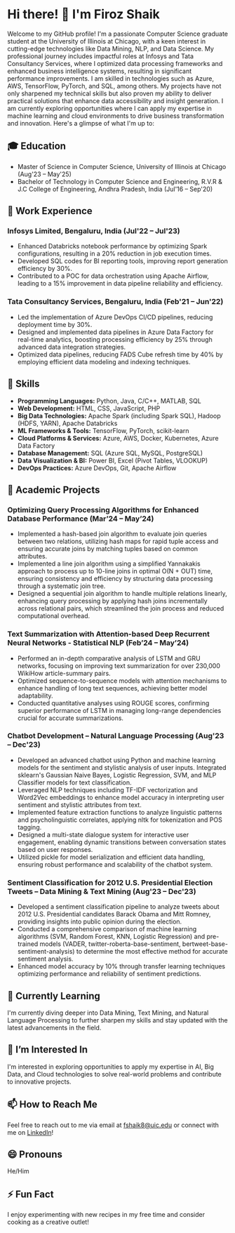 # Hi there! 👋 I'm Firoz Shaik

Welcome to my GitHub profile! I'm a passionate Computer Science graduate student at the University of Illinois at Chicago, with a keen interest in cutting-edge technologies like Data Mining, NLP, and Data Science. My professional journey includes impactful roles at Infosys and Tata Consultancy Services, where I optimized data processing frameworks and enhanced business intelligence systems, resulting in significant performance improvements. I am skilled in technologies such as Azure, AWS, TensorFlow, PyTorch, and SQL, among others. My projects have not only sharpened my technical skills but also proven my ability to deliver practical solutions that enhance data accessibility and insight generation. I am currently exploring opportunities where I can apply my expertise in machine learning and cloud environments to drive business transformation and innovation. Here's a glimpse of what I'm up to:

## 🎓 Education
- Master of Science in Computer Science, University of Illinois at Chicago (Aug'23 – May'25)
- Bachelor of Technology in Computer Science and Engineering, R.V.R & J.C College of Engineering, Andhra Pradesh, India (Jul'16 – Sep'20)

## 💼 Work Experience
### Infosys Limited, Bengaluru, India (Jul'22 – Jul'23)
- Enhanced Databricks notebook performance by optimizing Spark configurations, resulting in a 20% reduction in job execution times.
- Developed SQL codes for BI reporting tools, improving report generation efficiency by 30%.
- Contributed to a POC for data orchestration using Apache Airflow, leading to a 15% improvement in data pipeline reliability and efficiency.

### Tata Consultancy Services, Bengaluru, India (Feb'21 – Jun'22)
- Led the implementation of Azure DevOps CI/CD pipelines, reducing deployment time by 30%.
- Designed and implemented data pipelines in Azure Data Factory for real-time analytics, boosting processing efficiency by 25% through advanced data integration strategies.
- Optimized data pipelines, reducing FADS Cube refresh time by 40% by employing efficient data modeling and indexing techniques.

## 🔧 Skills
- **Programming Languages:** Python, Java, C/C++, MATLAB, SQL
- **Web Development:** HTML, CSS, JavaScript, PHP
- **Big Data Technologies:** Apache Spark (including Spark SQL), Hadoop (HDFS, YARN), Apache Databricks
- **ML Frameworks & Tools:** TensorFlow, PyTorch, scikit-learn
- **Cloud Platforms & Services:** Azure, AWS, Docker, Kubernetes, Azure Data Factory
- **Database Management:** SQL (Azure SQL, MySQL, PostgreSQL)
- **Data Visualization & BI:** Power BI, Excel (Pivot Tables, VLOOKUP)
- **DevOps Practices:** Azure DevOps, Git, Apache Airflow

## 🚀 Academic Projects

### Optimizing Query Processing Algorithms for Enhanced Database Performance (Mar’24 – May’24)
- Implemented a hash-based join algorithm to evaluate join queries between two relations, utilizing hash maps for rapid tuple access and ensuring accurate joins by matching tuples based on common attributes.
- Implemented a line join algorithm using a simplified Yannakakis approach to process up to 10-line joins in optimal O(N + OUT) time, ensuring consistency and efficiency by structuring data processing through a systematic join tree.
- Designed a sequential join algorithm to handle multiple relations linearly, enhancing query processing by applying hash joins incrementally across relational pairs, which streamlined the join process and reduced computational overhead.
  
### Text Summarization with Attention-based Deep Recurrent Neural Networks - Statistical NLP (Feb’24 – May’24)
- Performed an in-depth comparative analysis of LSTM and GRU networks, focusing on improving text summarization for over 230,000 WikiHow article-summary pairs.
- Optimized sequence-to-sequence models with attention mechanisms to enhance handling of long text sequences, achieving better model adaptability.
- Conducted quantitative analyses using ROUGE scores, confirming superior performance of LSTM in managing long-range dependencies crucial for accurate summarizations.

### Chatbot Development – Natural Language Processing (Aug'23 – Dec'23)
- Developed an advanced chatbot using Python and machine learning models for the sentiment and stylistic analysis of user inputs. Integrated sklearn's Gaussian Naive Bayes, Logistic Regression, SVM, and MLP Classifier models for text classification.
- Leveraged NLP techniques including TF-IDF vectorization and Word2Vec embeddings to enhance model accuracy in interpreting user sentiment and stylistic attributes from text.
- Implemented feature extraction functions to analyze linguistic patterns and psycholinguistic correlates, applying nltk for tokenization and POS tagging.
- Designed a multi-state dialogue system for interactive user engagement, enabling dynamic transitions between conversation states based on user responses.
- Utilized pickle for model serialization and efficient data handling, ensuring robust performance and scalability of the chatbot system.

### Sentiment Classification for 2012 U.S. Presidential Election Tweets – Data Mining & Text Mining (Aug'23 – Dec'23)
- Developed a sentiment classification pipeline to analyze tweets about 2012 U.S. Presidential candidates Barack Obama and Mitt Romney, providing insights into public opinion during the election.
- Conducted a comprehensive comparison of machine learning algorithms (SVM, Random Forest, KNN, Logistic Regression) and pre- trained models (VADER, twitter-roberta-base-sentiment, bertweet-base-sentiment-analysis) to determine the most effective method for accurate sentiment analysis.
- Enhanced model accuracy by 10% through transfer learning techniques optimizing performance and reliability of sentiment predictions.

## 🌱 Currently Learning
I'm currently diving deeper into Data Mining, Text Mining, and Natural Language Processing to further sharpen my skills and stay updated with the latest advancements in the field.

## 👀 I’m Interested In
I'm interested in exploring opportunities to apply my expertise in AI, Big Data, and Cloud technologies to solve real-world problems and contribute to innovative projects.

## 📫 How to Reach Me
Feel free to reach out to me via email at fshaik8@uic.edu or connect with me on [LinkedIn](https://www.linkedin.com/in/firoz-shaik-data)!

## 😄 Pronouns
He/Him

## ⚡ Fun Fact
I enjoy experimenting with new recipes in my free time and consider cooking as a creative outlet!
